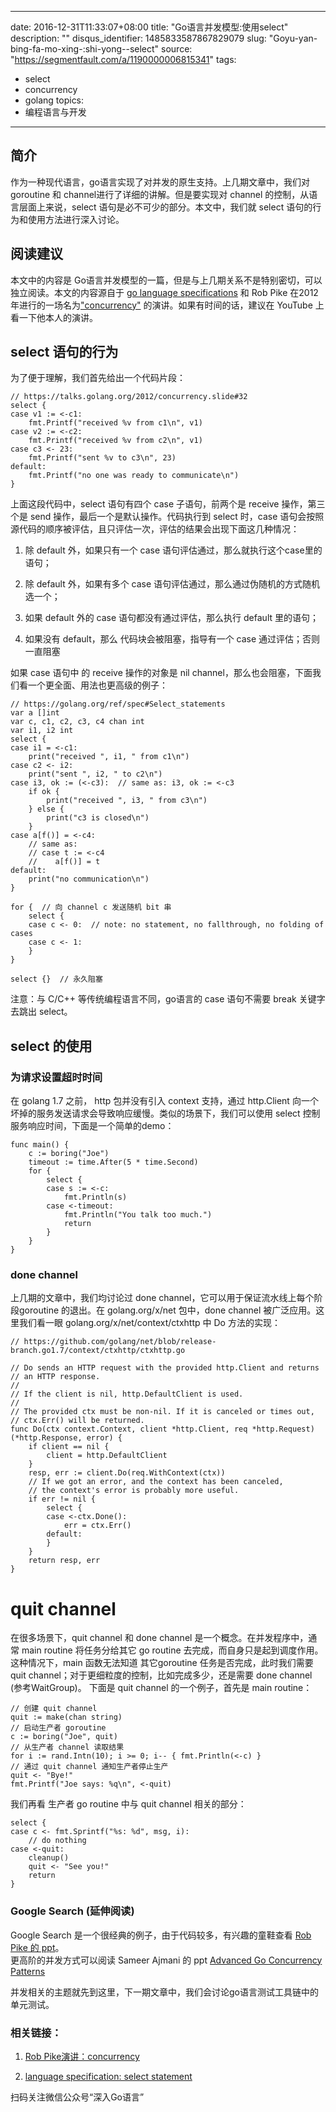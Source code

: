 
---
date: 2016-12-31T11:33:07+08:00
title: "Go语言并发模型:使用select"
description: ""
disqus_identifier: 1485833587867829079
slug: "Goyu-yan-bing-fa-mo-xing-:shi-yong--select"
source: "https://segmentfault.com/a/1190000006815341"
tags: 
- select 
- concurrency 
- golang 
topics:
- 编程语言与开发
---

简介
----

作为一种现代语言，go语言实现了对并发的原生支持。上几期文章中，我们对goroutine
和 channel进行了详细的讲解。但是要实现对 channel
的控制，从语言层面上来说，select 语句是必不可少的部分。本文中，我们就
select 语句的行为和使用方法进行深入讨论。

阅读建议
--------

本文中的内容是
Go语言并发模型的一篇，但是与上几期关系不是特别密切，可以独立阅读。本文的内容源自于
[go language specifications]() 和 Rob Pike
在2012年进行的一场名为["concurrency"](https://talks.golang.org/2012/concurrency.slide#1)
的演讲。如果有时间的话，建议在 YouTube 上看一下他本人的演讲。

select 语句的行为
-----------------

为了便于理解，我们首先给出一个代码片段：

    // https://talks.golang.org/2012/concurrency.slide#32
    select {
    case v1 := <-c1:
        fmt.Printf("received %v from c1\n", v1)
    case v2 := <-c2:
        fmt.Printf("received %v from c2\n", v1)
    case c3 <- 23:
        fmt.Printf("sent %v to c3\n", 23)
    default:
        fmt.Printf("no one was ready to communicate\n")
    }

上面这段代码中，select 语句有四个 case 子语句，前两个是 receive
操作，第三个是 send 操作，最后一个是默认操作。代码执行到 select 时，case
语句会按照源代码的顺序被评估，且只评估一次，评估的结果会出现下面这几种情况：

1.  除 default 外，如果只有一个 case
    语句评估通过，那么就执行这个case里的语句；

2.  除 default 外，如果有多个 case
    语句评估通过，那么通过伪随机的方式随机选一个；

3.  如果 default 外的 case 语句都没有通过评估，那么执行 default
    里的语句；

4.  如果没有 default，那么 代码块会被阻塞，指导有一个 case
    通过评估；否则一直阻塞

如果 case 语句中 的 receive 操作的对象是 nil
channel，那么也会阻塞，下面我们看一个更全面、用法也更高级的例子：

    // https://golang.org/ref/spec#Select_statements
    var a []int
    var c, c1, c2, c3, c4 chan int
    var i1, i2 int
    select {
    case i1 = <-c1:
        print("received ", i1, " from c1\n")
    case c2 <- i2:
        print("sent ", i2, " to c2\n")
    case i3, ok := (<-c3):  // same as: i3, ok := <-c3
        if ok {
            print("received ", i3, " from c3\n")
        } else {
            print("c3 is closed\n")
        }
    case a[f()] = <-c4:
        // same as:
        // case t := <-c4
        //    a[f()] = t
    default:
        print("no communication\n")
    }

    for {  // 向 channel c 发送随机 bit 串
        select {
        case c <- 0:  // note: no statement, no fallthrough, no folding of cases
        case c <- 1:
        }
    }

    select {}  // 永久阻塞

注意：与 C/C++ 等传统编程语言不同，go语言的 case 语句不需要 break
关键字去跳出 select。

select 的使用
-------------

### 为请求设置超时时间

在 golang 1.7 之前， http 包并没有引入 context 支持，通过 http.Client
向一个坏掉的服务发送请求会导致响应缓慢。类似的场景下，我们可以使用
select 控制服务响应时间，下面是一个简单的demo：

    func main() {
        c := boring("Joe")
        timeout := time.After(5 * time.Second)
        for {
            select {
            case s := <-c:
                fmt.Println(s)
            case <-timeout:
                fmt.Println("You talk too much.")
                return
            }
        }
    }

### done channel

上几期的文章中，我们均讨论过 done
channel，它可以用于保证流水线上每个阶段goroutine 的退出。在
golang.org/x/net 包中，done channel 被广泛应用。这里我们看一眼
golang.org/x/net/context/ctxhttp 中 Do 方法的实现：

    // https://github.com/golang/net/blob/release-branch.go1.7/context/ctxhttp/ctxhttp.go

    // Do sends an HTTP request with the provided http.Client and returns
    // an HTTP response.
    //
    // If the client is nil, http.DefaultClient is used.
    //
    // The provided ctx must be non-nil. If it is canceled or times out,
    // ctx.Err() will be returned.
    func Do(ctx context.Context, client *http.Client, req *http.Request) (*http.Response, error) {
        if client == nil {
            client = http.DefaultClient
        }
        resp, err := client.Do(req.WithContext(ctx))
        // If we got an error, and the context has been canceled,
        // the context's error is probably more useful.
        if err != nil {
            select {
            case <-ctx.Done():
                err = ctx.Err()
            default:
            }
        }
        return resp, err
    } 

quit channel
============

在很多场景下，quit channel 和 done channel
是一个概念。在并发程序中，通常 main routine 将任务分给其它 go routine
去完成，而自身只是起到调度作用。这种情况下，main 函数无法知道
其它goroutine 任务是否完成，此时我们需要 quit
channel；对于更细粒度的控制，比如完成多少，还是需要 done channel
(参考WaitGroup)。 下面是 quit channel 的一个例子，首先是 main routine：

    // 创建 quit channel
    quit := make(chan string)
    // 启动生产者 goroutine
    c := boring("Joe", quit)
    // 从生产者 channel 读取结果
    for i := rand.Intn(10); i >= 0; i-- { fmt.Println(<-c) }
    // 通过 quit channel 通知生产者停止生产
    quit <- "Bye!"
    fmt.Printf("Joe says: %q\n", <-quit)

我们再看 生产者 go routine 中与 quit channel 相关的部分：

    select {
    case c <- fmt.Sprintf("%s: %d", msg, i):
        // do nothing
    case <-quit:
        cleanup()
        quit <- "See you!"
        return
    }

### Google Search (延伸阅读)

Google Search 是一个很经典的例子，由于代码较多，有兴趣的童鞋查看 [Rob
Pike 的 ppt](https://talks.golang.org/2012/concurrency.slide#42)。\
更高阶的并发方式可以阅读 Sameer Ajmani 的 ppt [Advanced Go Concurrency
Patterns](https://talks.golang.org/2013/advconc.slide)

并发相关的主题就先到这里，下一期文章中，我们会讨论go语言测试工具链中的单元测试。

### 相关链接：

1.  [Rob
    Pike演讲：concurrency](https://talks.golang.org/2012/concurrency.slide#31)

2.  [language specification: select
    statement](https://golang.org/ref/spec#Select_statements)

扫码关注微信公众号“深入Go语言”




